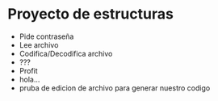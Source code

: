 Proyecto de estructuras
===============
- Pide contraseña
- Lee archivo
- Codifica/Decodifica archivo
- ???
- Profit
- hola...
- pruba de edicion de archivo para generar nuestro codigo

